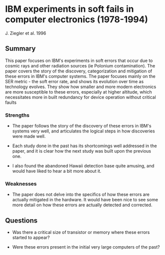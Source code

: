 # IBM experiments in soft fails in computer electronics (1978-1994)
J. Ziegler et al. 1996

## Summary

This paper focuses on IBM's experiments in soft errors that occur due to cosmic rays and other radiation sources (ie Polonium contamination). The paper covers the story of the discovery, categorization and mitigation of these errors in IBM's computer systems. The paper focuses mainly on the SER metric - the soft error rate, and shows its evolution over time as technology evolves. They show how smaller and more modern electronics are more susceptible to these errors, especially at higher altitude, which necessitates more in built redundancy for device operation without critical faults

### Strengths

- The paper follows the story of the discovery of these errors in IBM's systems very well, and articulates the logical steps in how discoveries were made well.

- Each study done in the past has its shortcomings well addressed in the paper, and it is clear how the next study was built upon the previous one.

- I also found the abandoned Hawaii detection base quite amusing, and would have liked to hear a bit more about it.

### Weaknesses

- The paper does not delve into the specifics of how these errors are actually mitigated in the hardware. It would have been nice to see some more detail on how these errors are actually detected and corrected.

## Questions

- Was there a critical size of transistor or memory where these errors started to appear? 

- Were these errors present in the initial very large computers of the past?